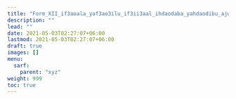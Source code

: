 ```yaml
---
title: "Form_XII_if3aoala_yaf3ao3ilu_if3ii3aal_ihdaodaba_yahdaodibu_ajwaaf"
description: ""
lead: ""
date: 2021-05-03T02:27:07+06:00
lastmod: 2021-05-03T02:27:07+06:00
draft: true
images: []
menu: 
  sarf:
    parent: "xyz"
weight: 999
toc: true
---
```



